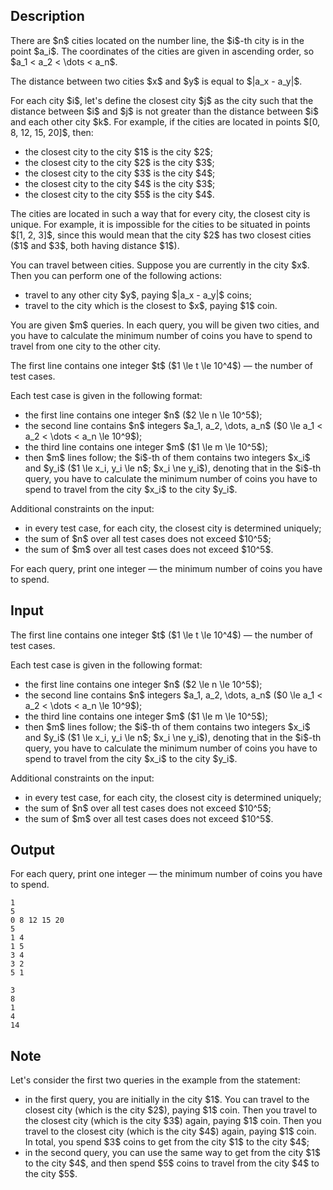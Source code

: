 ## Description

<div><p>There are $n$ cities located on the number line, the $i$-th city is in the point $a_i$. The coordinates of the cities are given in ascending order, so $a_1 &lt; a_2 &lt; \dots &lt; a_n$.</p><p>The distance between two cities $x$ and $y$ is equal to $|a_x - a_y|$.</p><p>For each city $i$, let's define the <span class="tex-font-style-bf">closest</span> city $j$ as the city such that the distance between $i$ and $j$ is not greater than the distance between $i$ and each other city $k$. For example, if the cities are located in points $[0, 8, 12, 15, 20]$, then:</p><ul> <li> the closest city to the city $1$ is the city $2$; </li><li> the closest city to the city $2$ is the city $3$; </li><li> the closest city to the city $3$ is the city $4$; </li><li> the closest city to the city $4$ is the city $3$; </li><li> the closest city to the city $5$ is the city $4$. </li></ul><p>The cities are located in such a way that for every city, the closest city is unique. For example, it is impossible for the cities to be situated in points $[1, 2, 3]$, since this would mean that the city $2$ has two closest cities ($1$ and $3$, both having distance $1$).</p><p>You can travel between cities. Suppose you are currently in the city $x$. Then you can perform one of the following actions:</p><ul> <li> travel to any other city $y$, paying $|a_x - a_y|$ coins; </li><li> travel to the city which is the closest to $x$, paying $1$ coin. </li></ul><p>You are given $m$ queries. In each query, you will be given two cities, and you have to calculate the minimum number of coins you have to spend to travel from one city to the other city.</p></div><div class="input-specification"><p>The first line contains one integer $t$ ($1 \le t \le 10^4$) — the number of test cases.</p><p>Each test case is given in the following format:</p><ul> <li> the first line contains one integer $n$ ($2 \le n \le 10^5$); </li><li> the second line contains $n$ integers $a_1, a_2, \dots, a_n$ ($0 \le a_1 &lt; a_2 &lt; \dots &lt; a_n \le 10^9$); </li><li> the third line contains one integer $m$ ($1 \le m \le 10^5$); </li><li> then $m$ lines follow; the $i$-th of them contains two integers $x_i$ and $y_i$ ($1 \le x_i, y_i \le n$; $x_i \ne y_i$), denoting that in the $i$-th query, you have to calculate the minimum number of coins you have to spend to travel from the city $x_i$ to the city $y_i$. </li></ul><p>Additional constraints on the input:</p><ul> <li> in every test case, for each city, the closest city is determined uniquely; </li><li> the sum of $n$ over all test cases does not exceed $10^5$; </li><li> the sum of $m$ over all test cases does not exceed $10^5$. </li></ul></div><div class="output-specification"><p>For each query, print one integer — the minimum number of coins you have to spend.</p></div>

## Input

<p>The first line contains one integer $t$ ($1 \le t \le 10^4$) — the number of test cases.</p><p>Each test case is given in the following format:</p><ul> <li> the first line contains one integer $n$ ($2 \le n \le 10^5$); </li><li> the second line contains $n$ integers $a_1, a_2, \dots, a_n$ ($0 \le a_1 &lt; a_2 &lt; \dots &lt; a_n \le 10^9$); </li><li> the third line contains one integer $m$ ($1 \le m \le 10^5$); </li><li> then $m$ lines follow; the $i$-th of them contains two integers $x_i$ and $y_i$ ($1 \le x_i, y_i \le n$; $x_i \ne y_i$), denoting that in the $i$-th query, you have to calculate the minimum number of coins you have to spend to travel from the city $x_i$ to the city $y_i$. </li></ul><p>Additional constraints on the input:</p><ul> <li> in every test case, for each city, the closest city is determined uniquely; </li><li> the sum of $n$ over all test cases does not exceed $10^5$; </li><li> the sum of $m$ over all test cases does not exceed $10^5$. </li></ul>

## Output

<p>For each query, print one integer — the minimum number of coins you have to spend.</p>





```input1|2,3,4,5,6,7,8,9
1
5
0 8 12 15 20
5
1 4
1 5
3 4
3 2
5 1
```




```output1
3
8
1
4
14
```



## Note

<p>Let's consider the first two queries in the example from the statement:</p><ul> <li> in the first query, you are initially in the city $1$. You can travel to the closest city (which is the city $2$), paying $1$ coin. Then you travel to the closest city (which is the city $3$) again, paying $1$ coin. Then you travel to the closest city (which is the city $4$) again, paying $1$ coin. In total, you spend $3$ coins to get from the city $1$ to the city $4$; </li><li> in the second query, you can use the same way to get from the city $1$ to the city $4$, and then spend $5$ coins to travel from the city $4$ to the city $5$. </li></ul>
